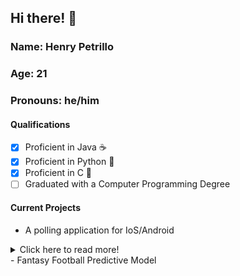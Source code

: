 ## Hi there! :wave:

### Name: Henry Petrillo
### Age: 21
### Pronouns: he/him

#### Qualifications
- [x] Proficient in Java ☕
- [x] Proficient in Python 🐍
- [x] Proficient in C 📠
- [ ] Graduated with a Computer Programming Degree

#### Current Projects
- A polling application for IoS/Android
<details>
  <summary>  Click here to read more!</summary>

  *The application is still in the planning phase. I am working on the development aspects of the application while my friend helps with the business/management aspects of the project. It's something that I'm very excited to develop as it will force me to learn more about C, and potentially C++ and C# in order to make the best application possible.*
  
</details>
- Fantasy Football Predictive Model
